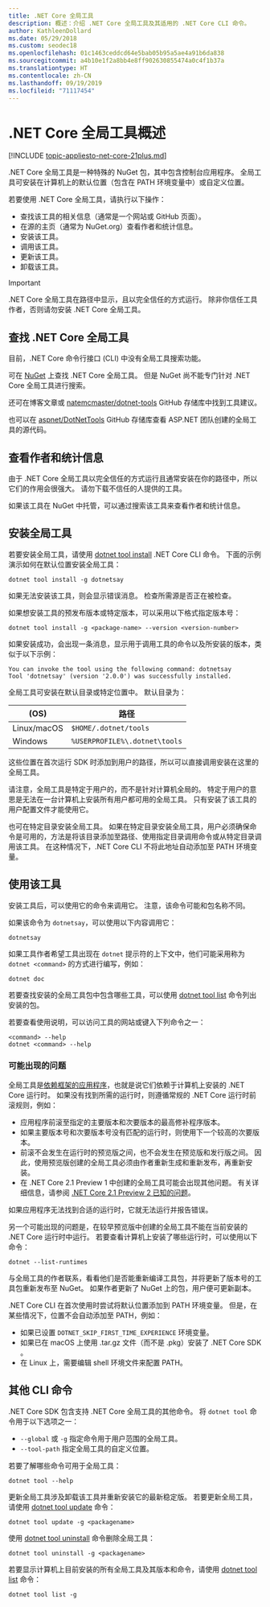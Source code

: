 ```yaml
---
title: .NET Core 全局工具
description: 概述：介绍 .NET Core 全局工具及其适用的 .NET Core CLI 命令。
author: KathleenDollard
ms.date: 05/29/2018
ms.custom: seodec18
ms.openlocfilehash: 01c1463ceddcd64e5bab05b95a5ae4a91b6da838
ms.sourcegitcommit: a4b10e1f2a8bb4e8ff902630855474a0c4f1b37a
ms.translationtype: HT
ms.contentlocale: zh-CN
ms.lasthandoff: 09/19/2019
ms.locfileid: "71117454"
---
```

# <a name="net-core-global-tools-overview"></a>.NET Core 全局工具概述

[!INCLUDE [topic-appliesto-net-core-21plus.md](../../../includes/topic-appliesto-net-core-21plus.md)]

.NET Core 全局工具是一种特殊的 NuGet 包，其中包含控制台应用程序。 全局工具可安装在计算机上的默认位置（包含在 PATH 环境变量中）或自定义位置。

若要使用 .NET Core 全局工具，请执行以下操作：

* 查找该工具的相关信息（通常是一个网站或 GitHub 页面）。
* 在源的主页（通常为 NuGet.org）查看作者和统计信息。
* 安装该工具。
* 调用该工具。
* 更新该工具。
* 卸载该工具。

> [!IMPORTANT]
> .NET Core 全局工具在路径中显示，且以完全信任的方式运行。 除非你信任工具作者，否则请勿安装 .NET Core 全局工具。

## <a name="find-a-net-core-global-tool"></a>查找 .NET Core 全局工具

目前，.NET Core 命令行接口 (CLI) 中没有全局工具搜索功能。

可在 [NuGet](https://www.nuget.org) 上查找 .NET Core 全局工具。 但是 NuGet 尚不能专门针对 .NET Core 全局工具进行搜索。

还可在博客文章或 [natemcmaster/dotnet-tools](https://github.com/natemcmaster/dotnet-tools) GitHub 存储库中找到工具建议。

也可以在 [aspnet/DotNetTools](https://github.com/aspnet/DotNetTools/) GitHub 存储库查看 ASP.NET 团队创建的全局工具的源代码。

## <a name="check-the-author-and-statistics"></a>查看作者和统计信息

由于 .NET Core 全局工具以完全信任的方式运行且通常安装在你的路径中，所以它们的作用会很强大。 请勿下载不信任的人提供的工具。

如果该工具在 NuGet 中托管，可以通过搜索该工具来查看作者和统计信息。

## <a name="install-a-global-tool"></a>安装全局工具

若要安装全局工具，请使用 [dotnet tool install](dotnet-tool-install.md) .NET Core CLI 命令。 下面的示例演示如何在默认位置安装全局工具：

```dotnetcli
dotnet tool install -g dotnetsay
```

如果无法安装该工具，则会显示错误消息。 检查所需源是否正在被检查。

如果想安装工具的预发布版本或特定版本，可以采用以下格式指定版本号：

```dotnetcli
dotnet tool install -g <package-name> --version <version-number>
```

如果安装成功，会出现一条消息，显示用于调用工具的命令以及所安装的版本，类似于以下示例：

```output
You can invoke the tool using the following command: dotnetsay
Tool 'dotnetsay' (version '2.0.0') was successfully installed.
```

全局工具可安装在默认目录或特定位置中。 默认目录为：

| (OS)          | 路径                          |
|-------------|-------------------------------|
| Linux/macOS | `$HOME/.dotnet/tools`         |
| Windows     | `%USERPROFILE%\.dotnet\tools` |

这些位置在首次运行 SDK 时添加到用户的路径，所以可以直接调用安装在这里的全局工具。

请注意，全局工具是特定于用户的，而不是针对计算机全局的。 特定于用户的意思是无法在一台计算机上安装所有用户都可用的全局工具。 只有安装了该工具的用户配置文件才能使用它。

也可在特定目录安装全局工具。 如果在特定目录安装全局工具，用户必须确保命令是可用的，方法是将该目录添加至路径、使用指定目录调用命令或从特定目录调用该工具。
在这种情况下，.NET Core CLI 不将此地址自动添加至 PATH 环境变量。

## <a name="use-the-tool"></a>使用该工具

安装工具后，可以使用它的命令来调用它。 注意，该命令可能和包名称不同。

如果该命令为 `dotnetsay`，可以使用以下内容调用它：

```console
dotnetsay
```

如果工具作者希望工具出现在 `dotnet` 提示符的上下文中，他们可能采用称为 `dotnet <command>` 的方式进行编写，例如：

```dotnetcli
dotnet doc
```

若要查找安装的全局工具包中包含哪些工具，可以使用 [dotnet tool list](dotnet-tool-list.md) 命令列出安装的包。

若要查看使用说明，可以访问工具的网站或键入下列命令之一：

```console
<command> --help
dotnet <command> --help
```

### <a name="what-could-go-wrong"></a>可能出现的问题

全局工具是[依赖框架的应用程序](../deploying/index.md#framework-dependent-deployments-fdd)，也就是说它们依赖于计算机上安装的 .NET Core 运行时。 如果没有找到所需的运行时，则遵循常规的 .NET Core 运行时前滚规则，例如：

* 应用程序前滚至指定的主要版本和次要版本的最高修补程序版本。
* 如果主要版本号和次要版本号没有匹配的运行时，则使用下一个较高的次要版本。
* 前滚不会发生在运行时的预览版之间，也不会发生在预览版和发行版之间。 因此，使用预览版创建的全局工具必须由作者重新生成和重新发布，再重新安装。
* 在 .NET Core 2.1 Preview 1 中创建的全局工具可能会出现其他问题。 有关详细信息，请参阅 [.NET Core 2.1 Preview 2 已知的问题](https://github.com/dotnet/core/blob/master/release-notes/2.1/Preview/2.1.0-preview2-known-issues.md)。

如果应用程序无法找到合适的运行时，它就无法运行并报告错误。

另一个可能出现的问题是，在较早预览版中创建的全局工具不能在当前安装的 .NET Core 运行时中运行。 若要查看计算机上安装了哪些运行时，可以使用以下命令：

```dotnetcli
dotnet --list-runtimes
```

与全局工具的作者联系，看看他们是否能重新编译工具包，并将更新了版本号的工具包重新发布至 NuGet。 如果作者更新了 NuGet 上的包，用户便可更新副本。

.NET Core CLI 在首次使用时尝试将默认位置添加到 PATH 环境变量。 但是，在某些情况下，位置不会自动添加至 PATH，例如：

* 如果已设置 `DOTNET_SKIP_FIRST_TIME_EXPERIENCE` 环境变量。
* 如果已在 macOS 上使用 .tar.gz 文件（而不是 .pkg）安装了 .NET Core SDK   。
* 在 Linux 上，需要编辑 shell 环境文件来配置 PATH。

## <a name="other-cli-commands"></a>其他 CLI 命令

.NET Core SDK 包含支持 .NET Core 全局工具的其他命令。 将 `dotnet tool` 命令用于以下选项之一：

* `--global` 或 `-g` 指定命令用于用户范围的全局工具。
* `--tool-path` 指定全局工具的自定义位置。

若要了解哪些命令可用于全局工具：

```dotnetcli
dotnet tool --help
```

更新全局工具涉及卸载该工具并重新安装它的最新稳定版。 若要更新全局工具，请使用 [dotnet tool update](dotnet-tool-update.md) 命令：

```dotnetcli
dotnet tool update -g <packagename>
```

使用 [dotnet tool uninstall](dotnet-tool-uninstall.md) 命令删除全局工具：

```dotnetcli
dotnet tool uninstall -g <packagename>
```

若要显示计算机上目前安装的所有全局工具及其版本和命令，请使用 [dotnet tool list](dotnet-tool-list.md) 命令：

```dotnetcli
dotnet tool list -g
```
